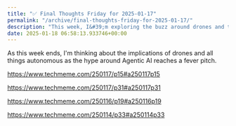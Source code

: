 ```yaml
---
title: "✅ Final Thoughts Friday for 2025-01-17"
permalink: "/archive/final-thoughts-friday-for-2025-01-17/"
description: "This week, I&#39;m exploring the buzz around drones and the rise of Agentic AI."
date: 2025-01-18 06:58:13.933746+00:00
---
```


<!-- buttondown-editor-mode: plaintext -->As this week ends, I'm thinking about the implications of drones and all things autonomous as the hype around Agentic AI reaches a fever pitch.

https://www.techmeme.com/250117/p15#a250117p15

https://www.techmeme.com/250117/p31#a250117p31

https://www.techmeme.com/250116/p19#a250116p19

https://www.techmeme.com/250114/p33#a250114p33